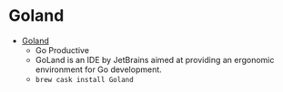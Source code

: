 # Goland
- [Goland](https://www.jetbrains.com/go/)
  -  Go Productive
  - GoLand is an IDE by JetBrains aimed at providing an ergonomic environment for Go development.
  - `brew cask install Goland`
